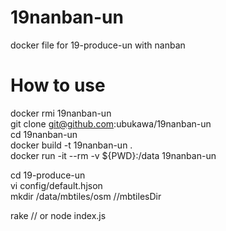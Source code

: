 # 19nanban-un
docker file for 19-produce-un with nanban 

# How to use
docker rmi 19nanban-un  
git clone git@github.com:ubukawa/19nanban-un  
cd 19nanban-un  
docker build -t 19nanban-un .  
docker run -it --rm -v ${PWD}:/data 19nanban-un  
 
cd 19-produce-un  
vi config/default.hjson  
mkdir /data/mbtiles/osm   //mbtilesDir

rake // or node index.js  

